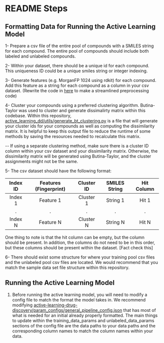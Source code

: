 # README Steps

## Formatting Data for Running the Active Learning Model

1- Prepare a csv file of the entire pool of compounds with a SMILES string for each compound. The entire pool of compounds should include both labeled and unlabeled compounds. 

2- Within your dataset, there should be a unique id for each compound. This uniqueness ID could be a unique smiles string or integer indexing. 

3- Generate features (e.g. MorganFP 1024 using rdkit) for each compound. Add this feature as a string for each compound as a column in your csv dataset. (Rewrite the code in [here](https://github.com/gitter-lab/pria-ams-enamine/blob/master/preprocessing/preprocess_datasets_chtc.py#L85-L91) to make a streamlined preprocessing code)

4- Cluster your compounds using a preferred clustering algorithm. Butina-Taylor was used to cluster and generate dissimalirty matrix within this codebase. 
Within this repository, [active_learning_dd/utils/generate_bt_clustering.py](active_learning_dd/utils/generate_bt_clustering.py) is a file that will generate your cluster ids for your compounds as well as computing the dissimilarity matrix. It is helpful to keep this output file to reduce the runtime of some methods by saving the resources needed to recalculate this matrix. 

-- If using a separate clustering method, make sure there is a cluster ID column within your csv dataset and your dissimilarity matrix. Otherwise, the dissimilarity matrix will be generated using Butina-Taylor, and the cluster assignments might not be the same.

5- The csv dataset should have the following format:

| Index ID | Features (Fingerprint) | Cluster ID | SMILES String | Hit Column |
|:--------:|:----------------------:|:----------:|:-------------:|:----------:|
| Index 1  | Feature 1              | Cluster 1  | String 1      | Hit 1      |
| .        | .                      | .          | .             | .          |
| Index N  | Feature N              | Cluster N  | String N      | Hit N      |

One thing to note is that the hit column can be empty, but the column should be present. In addition, the columns do not need to be in this order, but these columns should be present within the dataset. [Fact check this]

6- There should exist some structure for where your training pool csv files and the unlabeled pool csv files are located. We would recommend that you match the sample data set file structure within this repository. 

## Running the Active Learning Model

1. Before running the active learning model, you will need to modify a config file to match the format the model takes in. We recommend modifying [active-learning-drug-discovery/param_configs/general_pipeline_config.json](active-learning-drug-discovery/param_configs/general_pipeline_config.json) that has most of what is needed for an initial already properly formatted. The main things to update within the training_data_params and unlabeled_data_params sections of the config file are the data paths to your data paths and the corresponding column names to match the column names within your data. 

